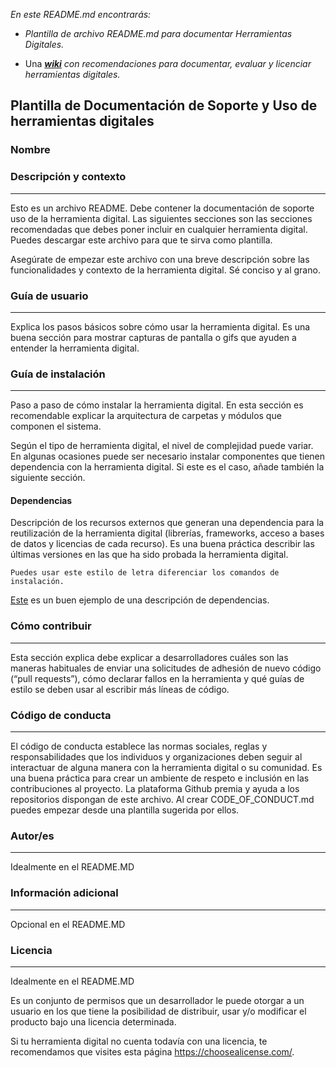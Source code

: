 *En este README.md encontrarás:*
* *Plantilla de archivo README.md para documentar Herramientas Digitales.*

* Una *[**wiki**](https://github.com/EL-BID/Codigo-para-el-desarrollo/wiki) con recomendaciones para documentar, evaluar y licenciar herramientas digitales.*

## Plantilla de Documentación de Soporte y Uso de herramientas digitales

### Nombre
### Descripción y contexto
---
Esto es un archivo README. Debe contener la documentación de soporte uso de la herramienta digital. Las siguientes secciones son las secciones recomendadas que debes poner incluir en cualquier herramienta digital. Puedes descargar este archivo para que te sirva como plantilla.

Asegúrate de empezar este archivo con una breve descripción sobre las funcionalidades y contexto de la herramienta digital. Sé conciso y al grano.

### Guía de usuario
---
Explica los pasos básicos sobre cómo usar la herramienta digital. Es una buena sección para mostrar capturas de pantalla o gifs que ayuden a entender la herramienta digital.
 	
### Guía de instalación
---
Paso a paso de cómo instalar la herramienta digital. En esta sección es recomendable explicar la arquitectura de carpetas y módulos que componen el sistema.

Según el tipo de herramienta digital, el nivel de complejidad puede variar. En algunas ocasiones puede ser necesario instalar componentes que tienen dependencia con la herramienta digital. Si este es el caso, añade también la siguiente sección.

#### Dependencias
Descripción de los recursos externos que generan una dependencia para la reutilización de la herramienta digital (librerías, frameworks, acceso a bases de datos y licencias de cada recurso). Es una buena práctica describir las últimas versiones en las que ha sido probada la herramienta digital. 

    Puedes usar este estilo de letra diferenciar los comandos de instalación.

[Este](https://github.com/EL-BID/SmartMap) es un buen ejemplo de una descripción de dependencias.

### Cómo contribuir
---
Esta sección explica debe explicar a desarrolladores cuáles son las maneras habituales de enviar una solicitudes de adhesión de nuevo código (“pull requests”), cómo declarar fallos en la herramienta y qué guías de estilo se deben usar al escribir más líneas de código.

### Código de conducta 
---
El código de conducta establece las normas sociales, reglas y responsabilidades que los individuos y organizaciones deben seguir al interactuar de alguna manera con la herramienta digital o su comunidad. Es una buena práctica para crear un ambiente de respeto e inclusión en las contribuciones al proyecto. La plataforma Github premia y ayuda a los repositorios dispongan de este archivo. Al crear CODE_OF_CONDUCT.md puedes empezar desde una plantilla sugerida por ellos. 

### Autor/es
---
Idealmente en el README.MD


### Información adicional
---
Opcional en el README.MD

### Licencia 
---
Idealmente en el README.MD

Es un conjunto de permisos que un desarrollador le puede otorgar a un usuario en los que tiene la posibilidad de distribuir, usar y/o modificar el producto bajo una licencia determinada.

Si tu herramienta digital no cuenta todavía con una licencia, te recomendamos que visites esta página https://choosealicense.com/.
